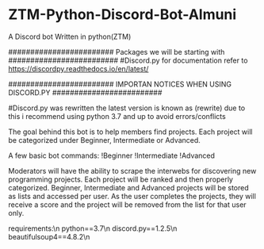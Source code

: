 # ZTM-Python-Discord-Bot-Almuni
 A Discord bot Written in python(ZTM)

######################## Packages we will be starting with #########################
#Discord.py for documentation refer to  https://discordpy.readthedocs.io/en/latest/


######################## IMPORTAN NOTICES WHEN USING DISCORD.PY #########################

#Discord.py was rewritten the latest version is known as (rewrite) due to this i recommend using python 3.7 and up to avoid errors/conflicts

The goal behind this bot is to help members find projects. Each project will be categorized under Beginner, Intermediate or Advanced.

A few basic bot commands: !Beginner !Intermediate !Advanced

Moderators will have the ability to scrape the interwebs for discovering new programming projects. Each project will be ranked and then properly categorized. Beginner, Intermediate and Advanced projects will be stored as lists and accessed per user. As the user completes the projects, they will receive a score and the project will be removed from the list for that user only.

requirements:\n
python==3.7\n
discord.py==1.2.5\n
beautifulsoup4==4.8.2\n

